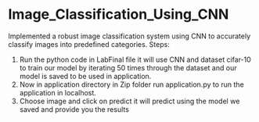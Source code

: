 # Image_Classification_Using_CNN
Implemented a robust image classification system using CNN to accurately classify images into predefined categories.
Steps:
1.	Run the python code in LabFinal file it will use CNN and dataset cifar-10 to train our model by iterating 50 times through the dataset and our model is saved to be used in application.
2.	Now in application directory in Zip folder run application.py to run the application in localhost.
3.	Choose image and click on predict it will predict using the model we saved and provide you the results

